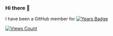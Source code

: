 ### Hi there 👋

I have been a GitHub member for [![Years Badge](https://badges.pufler.dev/years/xJed)](https://badges.pufler.dev)

[![Views Count](https://komarev.com/ghpvc/?username=xJed)](https://github.com/antonkomarev/github-profile-views-counter)

<!--
**xJed/xJed** is a ✨ _special_ ✨ repository because its `README.md` (this file) appears on your GitHub profile.

Here are some ideas to get you started:

- 🔭 I’m currently working on ...
- 🌱 I’m currently learning ...
- 👯 I’m looking to collaborate on ...
- 🤔 I’m looking for help with ...
- 💬 Ask me about ...
- 📫 How to reach me: ...
- 😄 Pronouns: ...
- ⚡ Fun fact: ...
-->
